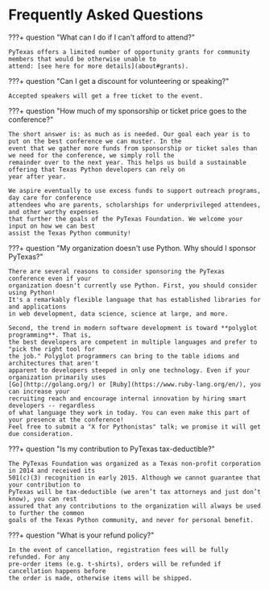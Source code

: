 # Frequently Asked Questions

???+ question "What can I do if I can't afford to attend?"

    PyTexas offers a limited number of opportunity grants for community members that would be otherwise unable to
    attend: [see here for more details](about#grants).

???+ question "Can I get a discount for volunteering or speaking?"

    Accepted speakers will get a free ticket to the event. 

???+ question "How much of my sponsorship or ticket price goes to the conference?"

    The short answer is: as much as is needed. Our goal each year is to put on the best conference we can muster. In the
    event that we gather more funds from sponsorship or ticket sales than we need for the conference, we simply roll the
    remainder over to the next year. This helps us build a sustainable offering that Texas Python developers can rely on
    year after year.

    We aspire eventually to use excess funds to support outreach programs, day care for conference
    attendees who are parents, scholarships for underprivileged attendees, and other worthy expenses
    that further the goals of the PyTexas Foundation. We welcome your input on how we can best
    assist the Texas Python community!

???+ question "My organization doesn't use Python. Why should I sponsor PyTexas?"

    There are several reasons to consider sponsoring the PyTexas conference even if your
    organization doesn't currently use Python. First, you should consider using Python!
    It's a remarkably flexible language that has established libraries for and applications
    in web development, data science, science at large, and more.

    Second, the trend in modern software development is toward **polyglot programming**. That is,
    the best developers are competent in multiple languages and prefer to "pick the right tool for
    the job." Polyglot programmers can bring to the table idioms and architectures that aren't
    apparent to developers steeped in only one technology. Even if your organization primarily uses
    [Go](http://golang.org/) or [Ruby](https://www.ruby-lang.org/en/), you can increase your
    recruiting reach and encourage internal innovation by hiring smart developers -- regardless
    of what language they work in today. You can even make this part of your presence at the conference!
    Feel free to submit a "X for Pythonistas" talk; we promise it will get due consideration.

???+ question "Is my contribution to PyTexas tax-deductible?"

    The PyTexas Foundation was organized as a Texas non-profit corporation in 2014 and received its
    501(c)(3) recognition in early 2015. Although we cannot guarantee that your contribution to
    PyTexas will be tax-deductible (we aren’t tax attorneys and just don’t know), you can rest
    assured that any contributions to the organization will always be used to further the common
    goals of the Texas Python community, and never for personal benefit.

???+ question "What is your refund policy?"

    In the event of cancellation, registration fees will be fully refunded. For any
    pre-order items (e.g. t-shirts), orders will be refunded if cancellation happens before
    the order is made, otherwise items will be shipped.

